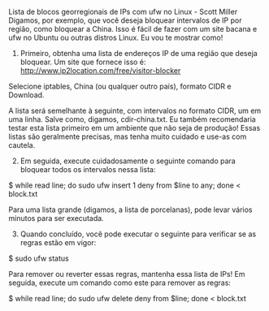Lista de blocos georregionais de IPs com ufw no Linux - Scott Miller
Digamos, por exemplo, que você deseja bloquear intervalos de IP por região, como bloquear a China. Isso é fácil de fazer com um site bacana e ufw no Ubuntu ou outras distros Linux. Eu vou te mostrar como!

1. Primeiro, obtenha uma lista de endereços IP de uma região que deseja bloquear. Um site que fornece isso é:
http://www.ip2location.com/free/visitor-blocker

Selecione iptables, China (ou qualquer outro país), formato CIDR e Download.

A lista será semelhante à seguinte, com intervalos no formato CIDR, um em uma linha. Salve como, digamos, cdir-china.txt. Eu também recomendaria testar esta lista primeiro em um ambiente que não seja de produção! Essas listas são geralmente precisas, mas tenha muito cuidado e use-as com cautela.

2. Em seguida, execute cuidadosamente o seguinte comando para bloquear todos os intervalos nessa lista:

$ while read line; do sudo ufw insert 1 deny from $line to any; done &lt; block.txt

Para uma lista grande (digamos, a lista de porcelanas), pode levar vários minutos para ser executada.

3. Quando concluído, você pode executar o seguinte para verificar se as regras estão em vigor:

$ sudo ufw status

Para remover ou reverter essas regras, mantenha essa lista de IPs! Em seguida, execute um comando como este para remover as regras:

$ while read line; do sudo ufw delete deny from $line; done &lt; block.txt